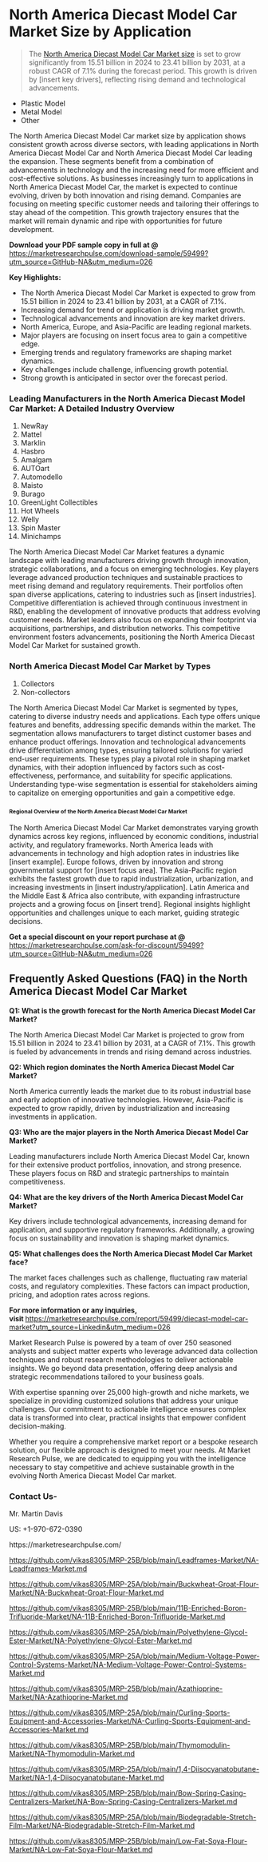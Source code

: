 
<h1>North America Diecast Model Car Market&nbsp;Size by Application</h1><blockquote><p>The <a href="https://marketresearchpulse.com/download-sample/59499?utm_source=GitHub-NA&amp;utm_medium=026">North America Diecast Model Car Market size</a> is set to grow significantly from 15.51 billion in 2024 to 23.41 billion by 2031, at a robust CAGR of 7.1% during the forecast period. This growth is driven by [insert key drivers], reflecting rising demand and technological advancements.</p></blockquote><ul><li>Plastic Model <li> Metal Model <li> Other</li></ul><p>The North America Diecast Model Car market size by application shows consistent growth across diverse sectors, with leading applications in North America Diecast Model Car and North America Diecast Model Car leading the expansion. These segments benefit from a combination of advancements in technology and the increasing need for more efficient and cost-effective solutions. As businesses increasingly turn to applications in North America Diecast Model Car, the market is expected to continue evolving, driven by both innovation and rising demand. Companies are focusing on meeting specific customer needs and tailoring their offerings to stay ahead of the competition. This growth trajectory ensures that the market will remain dynamic and ripe with opportunities for future development.</p><p><strong>Download your PDF sample copy in full at @ </strong><a href="https://marketresearchpulse.com/download-sample/59499?utm_source=GitHub-NA&amp;utm_medium=026">https://marketresearchpulse.com/download-sample/59499?utm_source=GitHub-NA&amp;utm_medium=026</a></p><p><strong>Key Highlights: </strong></p><ul><li>The North America Diecast Model Car Market is expected to grow from 15.51 billion in 2024 to 23.41 billion by 2031, at a CAGR of 7.1%.</li><li>Increasing demand for trend or application is driving market growth.</li><li>Technological advancements and innovation are key market drivers.</li><li>North America, Europe, and Asia-Pacific are leading regional markets.</li><li>Major players are focusing on insert focus area to gain a competitive edge.</li><li>Emerging trends and regulatory frameworks are shaping market dynamics.</li><li>Key challenges include challenge, influencing growth potential.</li><li>Strong growth is anticipated in sector over the forecast period.</li></ul><h3>Leading Manufacturers in the North America Diecast Model Car Market: A Detailed Industry Overview</h3><ol><li>NewRay</li><li>Mattel</li><li>Marklin</li><li>Hasbro</li><li>Amalgam</li><li>AUTOart</li><li>Automodello</li><li>Maisto</li><li>Burago</li><li>GreenLight Collectibles</li><li>Hot Wheels</li><li>Welly</li><li>Spin Master</li><li>Minichamps</li></ol><div class="flex max-w-full flex-col flex-grow"><div class="min-h-8 text-message flex w-full flex-col items-end gap-2 whitespace-normal break-words [.text-message+&amp;]:mt-5" dir="auto" data-message-author-role="assistant" data-message-id="fd8432e4-4910-450d-b182-61b7bfb0a01f" data-message-model-slug="gpt-4o"><div class="flex w-full flex-col gap-1 empty:hidden first:pt-[3px]"><div class="markdown prose w-full break-words dark:prose-invert light"><p>The North America Diecast Model Car Market features a dynamic landscape with leading manufacturers driving growth through innovation, strategic collaborations, and a focus on emerging technologies. Key players leverage advanced production techniques and sustainable practices to meet rising demand and regulatory requirements. Their portfolios often span diverse applications, catering to industries such as [insert industries]. Competitive differentiation is achieved through continuous investment in R&amp;D, enabling the development of innovative products that address evolving customer needs. Market leaders also focus on expanding their footprint via acquisitions, partnerships, and distribution networks. This competitive environment fosters advancements, positioning the North America Diecast Model Car Market for sustained growth.</p></div></div></div></div><h3>North America Diecast Model Car Market by Types</h3><ol><li>Collectors <li> Non-collectors</li></ol><div class="flex max-w-full flex-col flex-grow"><div class="min-h-8 text-message flex w-full flex-col items-end gap-2 whitespace-normal break-words [.text-message+&amp;]:mt-5" dir="auto" data-message-author-role="assistant" data-message-id="084470be-0bb7-4664-bddf-5156b4f41249" data-message-model-slug="gpt-4o-mini"><div class="flex w-full flex-col gap-1 empty:hidden first:pt-[3px]"><div class="markdown prose w-full break-words dark:prose-invert light"><p>The North America Diecast Model Car Market is segmented by types, catering to diverse industry needs and applications. Each type offers unique features and benefits, addressing specific demands within the market. The segmentation allows manufacturers to target distinct customer bases and enhance product offerings. Innovation and technological advancements drive differentiation among types, ensuring tailored solutions for varied end-user requirements. These types play a pivotal role in shaping market dynamics, with their adoption influenced by factors such as cost-effectiveness, performance, and suitability for specific applications. Understanding type-wise segmentation is essential for stakeholders aiming to capitalize on emerging opportunities and gain a competitive edge.</p></div></div></div></div><h3><span style="font-size: 11px;">Regional Overview of the North America Diecast Model Car Market</span></h3><div class="flex max-w-full flex-col flex-grow"><div class="min-h-8 text-message flex w-full flex-col items-end gap-2 whitespace-normal break-words [.text-message+&amp;]:mt-5" dir="auto" data-message-author-role="assistant" data-message-id="e9038762-ce64-4e30-91c9-9bd413514231" data-message-model-slug="gpt-4o-mini"><div class="flex w-full flex-col gap-1 empty:hidden first:pt-[3px]"><div class="markdown prose w-full break-words dark:prose-invert light"><p>The North America Diecast Model Car Market demonstrates varying growth dynamics across key regions, influenced by economic conditions, industrial activity, and regulatory frameworks. North America leads with advancements in technology and high adoption rates in industries like [insert example]. Europe follows, driven by innovation and strong governmental support for [insert focus area]. The Asia-Pacific region exhibits the fastest growth due to rapid industrialization, urbanization, and increasing investments in [insert industry/application]. Latin America and the Middle East &amp; Africa also contribute, with expanding infrastructure projects and a growing focus on [insert trend]. Regional insights highlight opportunities and challenges unique to each market, guiding strategic decisions.</p></div></div></div></div><p><strong>Get a special discount on your report purchase at @ </strong><a href="https://marketresearchpulse.com/ask-for-discount/59499?utm_source=GitHub-NA&amp;utm_medium=026">https://marketresearchpulse.com/ask-for-discount/59499?utm_source=GitHub-NA&amp;utm_medium=026</a></p><h2>Frequently Asked Questions (FAQ) in the North America Diecast Model Car Market</h2><p><strong>Q1: What is the growth forecast for the North America Diecast Model Car Market?</strong></p><p>The North America Diecast Model Car Market is projected to grow from 15.51 billion in 2024 to 23.41 billion by 2031, at a CAGR of 7.1%. This growth is fueled by advancements in trends and rising demand across industries.</p><p><strong>Q2: Which region dominates the North America Diecast Model Car Market?</strong></p><p>North America currently leads the market due to its robust industrial base and early adoption of innovative technologies. However, Asia-Pacific is expected to grow rapidly, driven by industrialization and increasing investments in application.</p><p><strong>Q3: Who are the major players in the North America Diecast Model Car Market?</strong></p><p>Leading manufacturers include North America Diecast Model Car, known for their extensive product portfolios, innovation, and strong presence. These players focus on R&amp;D and strategic partnerships to maintain competitiveness.</p><p><strong>Q4: What are the key drivers of the North America Diecast Model Car Market?</strong></p><p>Key drivers include technological advancements, increasing demand for application, and supportive regulatory frameworks. Additionally, a growing focus on sustainability and innovation is shaping market dynamics.</p><p><strong>Q5: What challenges does the North America Diecast Model Car Market face?</strong></p><p>The market faces challenges such as challenge, fluctuating raw material costs, and regulatory complexities. These factors can impact production, pricing, and adoption rates across regions.</p><p><strong>For more information or any inquiries, visit&nbsp;</strong><a href="https://marketresearchpulse.com/report/59499/diecast-model-car-market?utm_source=Linkedin&utm_medium=026">https://marketresearchpulse.com/report/59499/diecast-model-car-market?utm_source=Linkedin&utm_medium=026</a></p><p>Market Research Pulse is powered by a team of over 250 seasoned analysts and subject matter experts who leverage advanced data collection techniques and robust research methodologies to deliver actionable insights. We go beyond data presentation, offering deep analysis and strategic recommendations tailored to your business goals.</p><p>With expertise spanning over 25,000 high-growth and niche markets, we specialize in providing customized solutions that address your unique challenges. Our commitment to actionable intelligence ensures complex data is transformed into clear, practical insights that empower confident decision-making.</p><p>Whether you require a comprehensive market report or a bespoke research solution, our flexible approach is designed to meet your needs. At Market Research Pulse, we are dedicated to equipping you with the intelligence necessary to stay competitive and achieve sustainable growth in the evolving North America Diecast Model Car market.</p><h3><strong>Contact Us-</strong></h3><p>Mr. Martin Davis</p><p>US: +1-970-672-0390</p><p>https://marketresearchpulse.com/</p><p><a href="https://github.com/vikas8305/MRP-25B/blob/main/Leadframes-Market/NA-Leadframes-Market.md">https://github.com/vikas8305/MRP-25B/blob/main/Leadframes-Market/NA-Leadframes-Market.md</a></p><p><a href="https://github.com/vikas8305/MRP-25A/blob/main/Buckwheat-Groat-Flour-Market/NA-Buckwheat-Groat-Flour-Market.md">https://github.com/vikas8305/MRP-25A/blob/main/Buckwheat-Groat-Flour-Market/NA-Buckwheat-Groat-Flour-Market.md</a></p><p><a href="https://github.com/vikas8305/MRP-25B/blob/main/11B-Enriched-Boron-Trifluoride-Market/NA-11B-Enriched-Boron-Trifluoride-Market.md">https://github.com/vikas8305/MRP-25B/blob/main/11B-Enriched-Boron-Trifluoride-Market/NA-11B-Enriched-Boron-Trifluoride-Market.md</a></p><p><a href="https://github.com/vikas8305/MRP-25A/blob/main/Polyethylene-Glycol-Ester-Market/NA-Polyethylene-Glycol-Ester-Market.md">https://github.com/vikas8305/MRP-25A/blob/main/Polyethylene-Glycol-Ester-Market/NA-Polyethylene-Glycol-Ester-Market.md</a></p><p><a href="https://github.com/vikas8305/MRP-25A/blob/main/Medium-Voltage-Power-Control-Systems-Market/NA-Medium-Voltage-Power-Control-Systems-Market.md">https://github.com/vikas8305/MRP-25A/blob/main/Medium-Voltage-Power-Control-Systems-Market/NA-Medium-Voltage-Power-Control-Systems-Market.md</a></p><p><a href="https://github.com/vikas8305/MRP-25B/blob/main/Azathioprine-Market/NA-Azathioprine-Market.md">https://github.com/vikas8305/MRP-25B/blob/main/Azathioprine-Market/NA-Azathioprine-Market.md</a></p><p><a href="https://github.com/vikas8305/MRP-25A/blob/main/Curling-Sports-Equipment-and-Accessories-Market/NA-Curling-Sports-Equipment-and-Accessories-Market.md">https://github.com/vikas8305/MRP-25A/blob/main/Curling-Sports-Equipment-and-Accessories-Market/NA-Curling-Sports-Equipment-and-Accessories-Market.md</a></p><p><a href="https://github.com/vikas8305/MRP-25B/blob/main/Thymomodulin-Market/NA-Thymomodulin-Market.md">https://github.com/vikas8305/MRP-25B/blob/main/Thymomodulin-Market/NA-Thymomodulin-Market.md</a></p><p><a href="https://github.com/vikas8305/MRP-25A/blob/main/1,4-Diisocyanatobutane-Market/NA-1,4-Diisocyanatobutane-Market.md">https://github.com/vikas8305/MRP-25A/blob/main/1,4-Diisocyanatobutane-Market/NA-1,4-Diisocyanatobutane-Market.md</a></p><p><a href="https://github.com/vikas8305/MRP-25B/blob/main/Bow-Spring-Casing-Centralizers-Market/NA-Bow-Spring-Casing-Centralizers-Market.md">https://github.com/vikas8305/MRP-25B/blob/main/Bow-Spring-Casing-Centralizers-Market/NA-Bow-Spring-Casing-Centralizers-Market.md</a></p><p><a href="https://github.com/vikas8305/MRP-25A/blob/main/Biodegradable-Stretch-Film-Market/NA-Biodegradable-Stretch-Film-Market.md">https://github.com/vikas8305/MRP-25A/blob/main/Biodegradable-Stretch-Film-Market/NA-Biodegradable-Stretch-Film-Market.md</a></p><p><a href="https://github.com/vikas8305/MRP-25B/blob/main/Low-Fat-Soya-Flour-Market/NA-Low-Fat-Soya-Flour-Market.md">https://github.com/vikas8305/MRP-25B/blob/main/Low-Fat-Soya-Flour-Market/NA-Low-Fat-Soya-Flour-Market.md</a></p>
